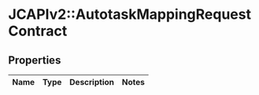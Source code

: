 # JCAPIv2::AutotaskMappingRequestContract

## Properties
Name | Type | Description | Notes
------------ | ------------- | ------------- | -------------

